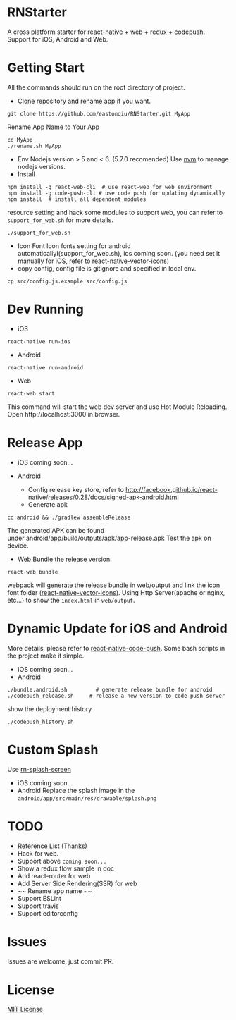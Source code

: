 # RNStarter

A cross platform starter for react-native + web + redux + codepush.
Support for iOS, Android and Web.

# Getting Start
All the commands should run on the root directory of project.

- Clone repository and rename app if you want.
```
git clone https://github.com/eastonqiu/RNStarter.git MyApp
```
Rename App Name to Your App
```
cd MyApp
./rename.sh MyApp
```

- Env
Nodejs version > 5 and < 6. (5.7.0 recomended)
Use [nvm](https://github.com/creationix/nvm) to manage nodejs versions.
- Install
```
npm install -g react-web-cli  # use react-web for web environment
npm install -g code-push-cli # use code push for updating dynamically
npm install  # install all dependent modules
```
resource setting and hack some modules to support web, you can refer to `support_for_web.sh` for more details.
```
./support_for_web.sh
```
- Icon Font
Icon fonts setting for android automaticallyI(support_for_web.sh), ios coming soon. (you need set it manually for iOS, refer to [react-native-vector-icons](https://github.com/oblador/react-native-vector-icons#ios))
- copy config, config file is gitignore and specified in local env.
```
cp src/config.js.example src/config.js
```

# Dev Running

- iOS
```
react-native run-ios
```
- Android
```
react-native run-android
```
- Web
```
react-web start
```
This command will start the web dev server and use Hot Module Reloading.
Open http://localhost:3000 in browser.

# Release App

- iOS
coming soon...

- Android
   - Config release key store, refer to 
http://facebook.github.io/react-native/releases/0.28/docs/signed-apk-android.html
   - Generate apk
```
cd android && ./gradlew assembleRelease
```
The generated APK can be found under android/app/build/outputs/apk/app-release.apk
Test the apk on device.

- Web
Bundle the release version:
```
react-web bundle
```
webpack will generate the release bundle in web/output and link the icon font folder ([react-native-vector-icons](https://github.com/oblador/react-native-vector-icons)).
Using Http Server(apache or nginx, etc...) to show the `index.html` in `web/output`.

# Dynamic Update for iOS and Android

More details, please refer to [react-native-code-push](https://github.com/Microsoft/react-native-code-push).
Some bash scripts in the project make it simple.
- iOS
   coming soon...
- Android
```...
./bundle.android.sh         # generate release bundle for android
./codepush_release.sh     # release a new version to code push server
```
show the deployment history
```
./codepush_history.sh
```

# Custom Splash

Use [rn-splash-screen](https://github.com/mehcode/rn-splash-screen)
- iOS
   coming soon...
- Android
   Replace the splash image in the `android/app/src/main/res/drawable/splash.png`

# TODO
- Reference List (Thanks)
- Hack for web.
- Support above `coming soon...`
- Show a redux flow sample in doc
- Add react-router for web
- Add Server Side Rendering(SSR) for web
- ~~ Rename app name ~~
- Support ESLint
- Support travis
- Support editorconfig

# Issues
Issues are welcome, just commit PR.

# License
[MIT License](http://opensource.org/licenses/mit-license.html)
